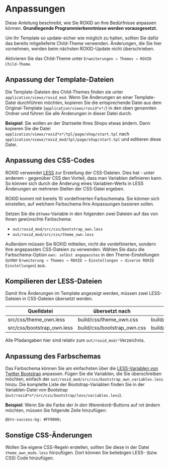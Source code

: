 # Anpassungen

Diese Anleitung beschreibt, wie Sie ROXID an Ihre Bedürfnisse anpassen können. **Grundlegende Programmierkenntnisse werden vorausgesetzt.**

Um Ihr Template so update-sicher wie möglich zu halten, sollten Sie dafür das bereits mitgelieferte Child-Theme verwenden. Änderungen, die Sie hier vornehmen, werden beim nächsten ROXID-Update nicht überschrieben.

Aktivieren Sie das Child-Theme unter `Erweiterungen → Themes → ROXID Child-Theme`.


## Anpassung der Template-Dateien

Die Template-Dateien des Child-Themes finden sie unter `application/views/roxid_mod`. Wenn Sie Änderungen an einer Template-Datei durchführen möchten, kopieren Sie die entsprechende Datei aus dem Original-Template (`application/views/roxid*x*/`) in den oben genannten Ordner und führen Sie alle Änderungen in dieser Datei durch.

**Beispiel**: Sie wollen an der Startseite Ihres Shops etwas ändern. Dann kopieren Sie die Datei `application/views/roxid*x*/tpl/page/shop/start.tpl` nach `application/views/roxid_mod/tpl/page/shop/start.tpl` und editieren diese Datei.



## Anpassung des CSS-Codes

ROXID verwendet [LESS](http://lesscss.org) zur Erstellung der CSS-Dateien. Dies hat - unter anderem - gegenüber CSS den Vorteil, dass man Variablen definieren kann. So können sich durch die Änderung eines Variablen-Werts in LESS Änderungen an mehreren Stellen der CSS-Datei ergeben.

ROXID kommt mit bereits 10 vordefinierten Farbschemata. Sie können sich einstellen, auf welchem Farbschema Ihre Anpassungen basieren sollen.

Setzen Sie die `@theme`-Variable in den folgenden zwei Dateien auf das von Ihnen gewünschte Farbschema:

* `out/roxid_mod/src/css/bootstrap_own.less`
* `out/roxid_mod/src/css/theme_own.less`

Außerdem müssen Sie ROXID mitteilen, nicht die vordefinierten, sondern Ihre angepassten CSS-Dateien zu verwenden. Wählen Sie dazu die Farbschema-Option `own: selbst angepasstes` in den Theme-Einstellungen (unter `Erweiterung → Themes → ROXID → Einstellungen → diverse ROXID Einstellungen`) aus.

## Kompilieren der LESS-Dateien
Damit Ihre Änderungen im Template angezeigt werden, müssen zwei LESS-Dateien in CSS-Dateien übersetzt werden.


| Quelldatei | übersetzt nach | komprimiert nach |
|---|---|---|
| src/css/theme_own.less | build/css/theme_own.css | build/css/theme_own.min.css |
| src/css/bootstrap_own.less | build/css/bootstrap_own.css | build/css/bootstrap_own.min.css |

Alle Pfadangaben hier sind relativ zum `out/roxid_mod/`-Verzeichnis.



## Anpassung des Farbschemas

Das Farbschema können Sie am einfachsten über die [LESS-Variablen von Twitter Bootstrap](http://getbootstrap.com/customize/#less-variables) anpassen. Fügen Sie die Variablen, die Sie überschreiben möchten, einfach der `out/roxid_mod/src/css/bootstrap_own_variables.less` hinzu. Die komplette Liste der Bootstrap-Variablen finden Sie in der Variablen-Datei von Bootstrap (`out/roxid*x*/src/css/bootstrap/less/variables.less`).

**Beispiel**: Wenn Sie die Farbe der *In den Warenkorb*-Buttons auf rot ändern möchten, müssen Sie folgende Zeile hinzufügen:

    @btn-success-bg: #FF0000;


## Sonstige CSS-Änderungen

Wollen Sie eigene CSS-Regeln erstellen, sollten Sie diese in der Datei `theme_own_mods.less` hinzufügen. Dort können Sie beliebigen LESS- (bzw. CSS) Code hinzufügen.
